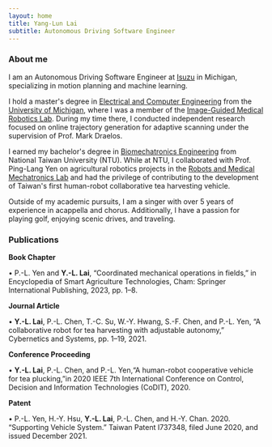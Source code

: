 ```yaml
---
layout: home
title: Yang-Lun Lai
subtitle: Autonomous Driving Software Engineer
---
```

### About me
I am an Autonomous Driving Software Engineer at [Isuzu](https://www.isuzutechcenter.com/) in Michigan, specializing in motion planning and machine learning.

I hold a master's degree in [Electrical and Computer Engineering](https://ece.engin.umich.edu/research/research-areas/robotics-autonomous-systems/) from the [University of Michigan](https://umich.edu/), where I was a member of the [Image-Guided Medical Robotics Lab](https://medical.robotics.umich.edu/). During my time there, I conducted independent research focused on online trajectory generation for adaptive scanning under the supervision of Prof. Mark Draelos.

I earned my bachelor's degree in [Biomechatronics Engineering](https://www.bime.ntu.edu.tw/English/Default.html) from National Taiwan University (NTU). While at NTU, I collaborated with Prof. Ping-Lang Yen on agricultural robotics projects in the [Robots and Medical Mechatronics Lab](http://rmml.bime.ntu.edu.tw/nturmmle.html) and had the privilege of contributing to the development of Taiwan's first human-robot collaborative tea harvesting vehicle.

Outside of my academic pursuits, I am a singer with over 5 years of experience in acappella and chorus. Additionally, I have a passion for playing golf, enjoying scenic drives, and traveling.

### Publications
**Book Chapter**

• P.-L. Yen and **Y.-L. Lai**, “Coordinated mechanical operations in fields,” in Encyclopedia of Smart Agriculture Technologies, Cham: Springer International Publishing, 2023, pp. 1–8.

**Journal Article**

• **Y.-L. Lai**, P.-L. Chen, T.-C. Su, W.-Y. Hwang, S.-F. Chen, and P.-L. Yen, “A collaborative robot for tea harvesting with adjustable autonomy,” Cybernetics and Systems, pp. 1–19, 2021.

**Conference Proceeding**

• **Y.-L. Lai**, P.-L. Chen, and P.-L. Yen,“A human-robot cooperative vehicle for tea plucking,”in 2020 IEEE 7th International Conference on Control, Decision and Information Technologies (CoDIT), 2020.

**Patent**

•	P.-L. Yen, H.-Y. Hsu, **Y.-L. Lai**, P.-L. Chen, and H.-Y. Chan. 2020. “Supporting Vehicle System.” Taiwan Patent I737348, filed June 2020, and issued December 2021.
